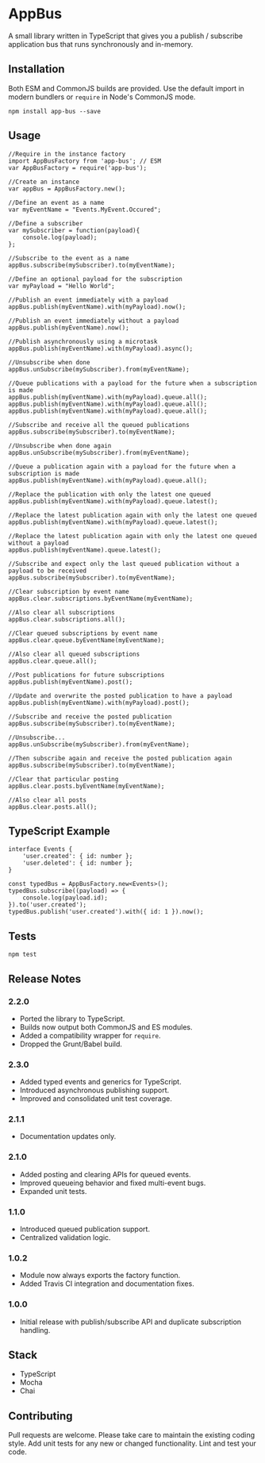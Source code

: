 AppBus
=========

A small library written in TypeScript that gives you a publish / subscribe application bus that runs synchronously and in-memory.

## Installation

Both ESM and CommonJS builds are provided. Use the default import in modern
bundlers or `require` in Node's CommonJS mode.

  `npm install app-bus --save`

## Usage

    //Require in the instance factory
    import AppBusFactory from 'app-bus'; // ESM
    var AppBusFactory = require('app-bus');
    
    //Create an instance
    var appBus = AppBusFactory.new();
    
    //Define an event as a name
    var myEventName = "Events.MyEvent.Occured";

    //Define a subscriber
    var mySubscriber = function(payload){
        console.log(payload);
    };
    
    //Subscribe to the event as a name
    appBus.subscribe(mySubscriber).to(myEventName);
    
    //Define an optional payload for the subscription
    var myPayload = "Hello World";
    
    //Publish an event immediately with a payload
    appBus.publish(myEventName).with(myPayload).now();
    
    //Publish an event immediately without a payload
    appBus.publish(myEventName).now();

    //Publish asynchronously using a microtask
    appBus.publish(myEventName).with(myPayload).async();
    
    //Unsubscribe when done
    appBus.unSubscribe(mySubscriber).from(myEventName);
    
    //Queue publications with a payload for the future when a subscription is made
    appBus.publish(myEventName).with(myPayload).queue.all();
    appBus.publish(myEventName).with(myPayload).queue.all();
    appBus.publish(myEventName).with(myPayload).queue.all();
    
    //Subscribe and receive all the queued publications
    appBus.subscribe(mySubscriber).to(myEventName);
    
    //Unsubscribe when done again
    appBus.unSubscribe(mySubscriber).from(myEventName);
    
    //Queue a publication again with a payload for the future when a subscription is made
    appBus.publish(myEventName).with(myPayload).queue.all();
    
    //Replace the publication with only the latest one queued
    appBus.publish(myEventName).with(myPayload).queue.latest();
    
    //Replace the latest publication again with only the latest one queued
    appBus.publish(myEventName).with(myPayload).queue.latest();
    
    //Replace the latest publication again with only the latest one queued without a payload
    appBus.publish(myEventName).queue.latest();
    
    //Subscribe and expect only the last queued publication without a payload to be received
    appBus.subscribe(mySubscriber).to(myEventName);
    
    //Clear subscription by event name
    appBus.clear.subscriptions.byEventName(myEventName);
    
    //Also clear all subscriptions
    appBus.clear.subscriptions.all();
    
    //Clear queued subscriptions by event name
    appBus.clear.queue.byEventName(myEventName);
    
    //Also clear all queued subscriptions
    appBus.clear.queue.all();
    
    //Post publications for future subscriptions
    appBus.publish(myEventName).post();
    
    //Update and overwrite the posted publication to have a payload 
    appBus.publish(myEventName).with(myPayload).post();
    
    //Subscribe and receive the posted publication
    appBus.subscribe(mySubscriber).to(myEventName);
    
    //Unsubscribe...
    appBus.unSubscribe(mySubscriber).from(myEventName);
    
    //Then subscribe again and receive the posted publication again
    appBus.subscribe(mySubscriber).to(myEventName);
    
    //Clear that particular posting
    appBus.clear.posts.byEventName(myEventName);
    
    //Also clear all posts
    appBus.clear.posts.all();

## TypeScript Example

    interface Events {
        'user.created': { id: number };
        'user.deleted': { id: number };
    }

    const typedBus = AppBusFactory.new<Events>();
    typedBus.subscribe((payload) => {
        console.log(payload.id);
    }).to('user.created');
    typedBus.publish('user.created').with({ id: 1 }).now();
    
## Tests

  `npm test`

## Release Notes

### 2.2.0
- Ported the library to TypeScript.
- Builds now output both CommonJS and ES modules.
- Added a compatibility wrapper for `require`.
- Dropped the Grunt/Babel build.

### 2.3.0
- Added typed events and generics for TypeScript.
- Introduced asynchronous publishing support.
- Improved and consolidated unit test coverage.

### 2.1.1
- Documentation updates only.

### 2.1.0
- Added posting and clearing APIs for queued events.
- Improved queueing behavior and fixed multi-event bugs.
- Expanded unit tests.

### 1.1.0
- Introduced queued publication support.
- Centralized validation logic.

### 1.0.2
- Module now always exports the factory function.
- Added Travis CI integration and documentation fixes.

### 1.0.0
- Initial release with publish/subscribe API and duplicate subscription handling.
  
## Stack

  * TypeScript
  * Mocha
  * Chai

## Contributing

Pull requests are welcome. Please take care to maintain the existing coding style. Add unit tests for any new or changed functionality. Lint and test your code.